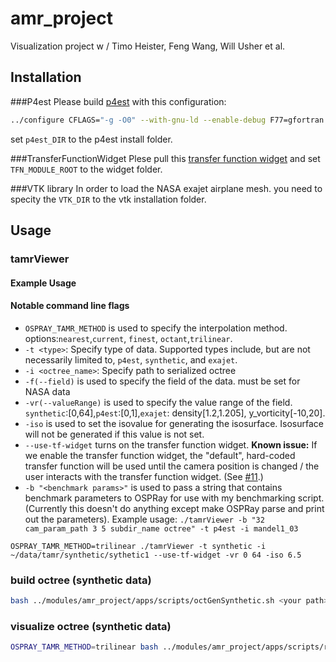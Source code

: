 # amr_project
Visualization project w / Timo Heister, Feng Wang, Will Usher et al.

## Installation
###P4est
Please build [p4est](http://p4est.org/) with this configuration:
```bash
../configure CFLAGS="-g -O0" --with-gnu-ld --enable-debug F77=gfortran FC=gfortran --enable-mpi --enable-static=no --disable-memalign CPPFLAGS="-DSC_NOCOUNT_MALLOC -DSC_NOCOUNT_REFCOUNT -DSC_NOCOUNT_LOGINDENT"
```
set `p4est_DIR` to the p4est install folder. 

###TransferFunctionWidget
Plese pull this [transfer function widget](https://github.com/wilsonCernWq/TransferFunctionModule) and set `TFN_MODULE_ROOT` to the widget folder.

###VTK library
In order to load the NASA exajet airplane mesh. you need to specity the `VTK_DIR` to the vtk installation folder. 


## Usage
### tamrViewer 
#### Example Usage
#### Notable command line flags 
* `OSPRAY_TAMR_METHOD` is used to specify the interpolation method. options:`nearest`,`current`, `finest`, `octant`,`trilinear`.
* `-t <type>`: Specify type of data. Supported types include, but are not necessarily limited to, `p4est`, `synthetic`, and `exajet`.
* `-i <octree_name>`: Specify path to serialized octree  
* `-f(--field)` is used to specify the field of the data. must be set for NASA data
* `-vr(--valueRange)` is used to specify the value range of the field. `synthetic`:[0,64],`p4est`:[0,1],`exajet`: density[1.2,1.205], y_vorticity[-10,20].
* `-iso` is used to set the isovalue for generating the isosurface. Isosurface will not be generated if this value is not set.
* `--use-tf-widget` turns on the transfer function widget. **Known issue:** If we enable the transfer function widget, the "default", hard-coded transfer function will be used until the camera position is changed / the user interacts with the transfer function widget. (See [#11](https://github.com/n8xm/amr_project/issues/11).)
* `-b "<benchmark params>"` is used to pass a string that contains benchmark parameters to OSPRay for use with my benchmarking script. (Currently this doesn't do anything except make OSPRay parse and print out the parameters). Example usage: `./tamrViewer -b "32 cam_param_path 3 5 subdir_name octree" -t p4est -i mandel1_03`

```
OSPRAY_TAMR_METHOD=trilinear ./tamrViewer -t synthetic -i ~/data/tamr/synthetic/sythetic1 --use-tf-widget -vr 0 64 -iso 6.5
```

### build octree (synthetic data)
```bash
bash ../modules/amr_project/apps/scripts/octGenSynthetic.sh <your path>/sythetic
```

### visualize octree (synthetic data)
```bash
OSPRAY_TAMR_METHOD=trilinear bash ../modules/amr_project/apps/scripts/runTAMR.sh synthetic <your path>/synthetic -vr 0 64 -iso 6.5 --use-tf-widget
```


